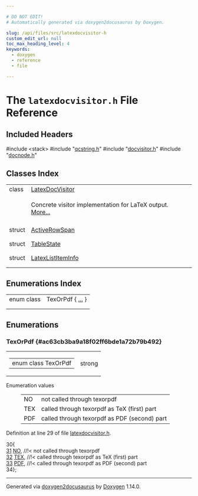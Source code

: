 ```yaml
---

# DO NOT EDIT!
# Automatically generated via doxygen2docusaurus by Doxygen.

slug: /api/files/src/latexdocvisitor-h
custom_edit_url: null
toc_max_heading_level: 4
keywords:
  - doxygen
  - reference
  - file

---
```


<div class="doxyPage">

# The `latexdocvisitor.h` File Reference



## Included Headers

<div class="doxyIncludesList">#include &lt;stack&gt;
#include "<a href="/web-doxygen/docs/api/files/src/qcstring-h">qcstring.h</a>"
#include "<a href="/web-doxygen/docs/api/files/src/docvisitor-h">docvisitor.h</a>"
#include "<a href="/web-doxygen/docs/api/files/src/docnode-h">docnode.h</a>"
</div>

## Classes Index

<table class="doxyMembersIndex">

<tr class="doxyMemberIndexItem">
<td class="doxyMemberIndexItemType" align="left" valign="top">class</td>
<td class="doxyMemberIndexItemName" align="left" valign="top"><a href="/web-doxygen/docs/api/classes/latexdocvisitor">LatexDocVisitor</a></td>
</tr>
<tr class="doxyMemberIndexDescription">
<td class="doxyMemberIndexDescriptionLeft"></td>
<td class="doxyMemberIndexDescriptionRight">
<p>Concrete visitor implementation for LaTeX output. <a href="/web-doxygen/docs/api/classes/latexdocvisitor/#details">More...</a></p>
</td>
</tr>
<tr class="doxyMemberIndexSeparator">
<td class="doxyMemberIndexSeparator" colspan="2"></td>
</tr>

<tr class="doxyMemberIndexItem">
<td class="doxyMemberIndexItemType" align="left" valign="top">struct</td>
<td class="doxyMemberIndexItemName" align="left" valign="top"><a href="/web-doxygen/docs/api/structs/latexdocvisitor/activerowspan">ActiveRowSpan</a></td>
</tr>
<tr class="doxyMemberIndexDescription">
<td class="doxyMemberIndexDescriptionLeft"></td>
<td class="doxyMemberIndexDescriptionRight">
</td>
</tr>
<tr class="doxyMemberIndexSeparator">
<td class="doxyMemberIndexSeparator" colspan="2"></td>
</tr>

<tr class="doxyMemberIndexItem">
<td class="doxyMemberIndexItemType" align="left" valign="top">struct</td>
<td class="doxyMemberIndexItemName" align="left" valign="top"><a href="/web-doxygen/docs/api/structs/latexdocvisitor/tablestate">TableState</a></td>
</tr>
<tr class="doxyMemberIndexDescription">
<td class="doxyMemberIndexDescriptionLeft"></td>
<td class="doxyMemberIndexDescriptionRight">
</td>
</tr>
<tr class="doxyMemberIndexSeparator">
<td class="doxyMemberIndexSeparator" colspan="2"></td>
</tr>

<tr class="doxyMemberIndexItem">
<td class="doxyMemberIndexItemType" align="left" valign="top">struct</td>
<td class="doxyMemberIndexItemName" align="left" valign="top"><a href="/web-doxygen/docs/api/structs/latexdocvisitor/latexlistiteminfo">LatexListItemInfo</a></td>
</tr>
<tr class="doxyMemberIndexDescription">
<td class="doxyMemberIndexDescriptionLeft"></td>
<td class="doxyMemberIndexDescriptionRight">
</td>
</tr>
<tr class="doxyMemberIndexSeparator">
<td class="doxyMemberIndexSeparator" colspan="2"></td>
</tr>

</table>

## Enumerations Index

<table class="doxyMembersIndex">

<tr class="doxyMemberIndexItem">
<td class="doxyMemberIndexItemType" align="left" valign="top">enum class</td>
<td class="doxyMemberIndexItemName" align="left" valign="top">TexOrPdf { <a href="#ac63cb3ba9a18f02ff6bde1a72b79b492">...</a> }</td>
</tr>
<tr class="doxyMemberIndexDescription">
<td class="doxyMemberIndexDescriptionLeft"></td>
<td class="doxyMemberIndexDescriptionRight">
</td>
</tr>
<tr class="doxyMemberIndexSeparator">
<td class="doxyMemberIndexSeparator" colspan="2"></td>
</tr>

</table>


<div class="doxySectionDef">

## Enumerations

### TexOrPdf {#ac63cb3ba9a18f02ff6bde1a72b79b492}

<div class="doxyMemberItem">
<div class="doxyMemberProto">
<table class="doxyMemberLabels">
<tr class="doxyMemberLabels">
<td class="doxyMemberLabelsLeft">
<table class="doxyMemberName">
<tr>
<td class="doxyMemberName">enum class TexOrPdf </td>
</tr>
</table>
</td>
<td class="doxyMemberLabelsRight">
<span class="doxyMemberLabels">
<span class="doxyMemberLabel strong">strong</span>
</span>
</td>
</tr>
</table>
</div>
<div class="doxyMemberDoc">


<dl class="doxyEnumList">
<dt class="doxyEnumTableTitle">Enumeration values</dt>
<dd>
<table class="doxyEnumTable">

<tr class="doxyEnumItem">
<td class="doxyEnumItemName">NO<a id="ac63cb3ba9a18f02ff6bde1a72b79b492ac2f3f489a00553e7a01d369c103c7251"></a></td>
<td class="doxyEnumItemDescription">not called through texorpdf</td>
</tr>

<tr class="doxyEnumItem">
<td class="doxyEnumItemName">TEX<a id="ac63cb3ba9a18f02ff6bde1a72b79b492a9ed6f50f63c3af102f036468321d142b"></a></td>
<td class="doxyEnumItemDescription">called through texorpdf as TeX (first) part</td>
</tr>

<tr class="doxyEnumItem">
<td class="doxyEnumItemName">PDF<a id="ac63cb3ba9a18f02ff6bde1a72b79b492abcd1b68617759b1dfcff0403a6b5a8d1"></a></td>
<td class="doxyEnumItemDescription">called through texorpdf as PDF (second) part</td>
</tr>

</table>
</dd>
</dl>

<p>Definition at line 29 of file <a href="/web-doxygen/docs/api/files/src/latexdocvisitor-h">latexdocvisitor.h</a>.</p>


<div class="doxyProgramListing">

<div class="doxyCodeLine"><span class="doxyLineNumber">30</span><span class="doxyLineContent"><span class="doxyHighlight">{</span></span></div>
<div class="doxyCodeLine"><span class="doxyLineNumber"><a href="#ac63cb3ba9a18f02ff6bde1a72b79b492ac2f3f489a00553e7a01d369c103c7251">31</a></span><span class="doxyLineContent"><span class="doxyHighlight">   <a href="#ac63cb3ba9a18f02ff6bde1a72b79b492ac2f3f489a00553e7a01d369c103c7251">NO</a>,  </span><span class="doxyHighlightComment">//!&lt; not called through texorpdf</span></span></div>
<div class="doxyCodeLine"><span class="doxyLineNumber"><a href="#ac63cb3ba9a18f02ff6bde1a72b79b492a9ed6f50f63c3af102f036468321d142b">32</a></span><span class="doxyLineContent"><span class="doxyHighlight">   <a href="#ac63cb3ba9a18f02ff6bde1a72b79b492a9ed6f50f63c3af102f036468321d142b">TEX</a>, </span><span class="doxyHighlightComment">//!&lt; called through texorpdf as TeX (first) part</span></span></div>
<div class="doxyCodeLine"><span class="doxyLineNumber"><a href="#ac63cb3ba9a18f02ff6bde1a72b79b492abcd1b68617759b1dfcff0403a6b5a8d1">33</a></span><span class="doxyLineContent"><span class="doxyHighlight">   <a href="#ac63cb3ba9a18f02ff6bde1a72b79b492abcd1b68617759b1dfcff0403a6b5a8d1">PDF</a>, </span><span class="doxyHighlightComment">//!&lt; called through texorpdf as PDF (second) part</span></span></div>
<div class="doxyCodeLine"><span class="doxyLineNumber">34</span><span class="doxyLineContent"><span class="doxyHighlight">};</span></span></div>

</div>

</div>
</div>

</div>

<hr/>

<p class="doxyGeneratedBy">Generated via <a href="https://github.com/xpack/doxygen2docusaurus">doxygen2docusaurus</a> by <a href="https://www.doxygen.nl">Doxygen</a> 1.14.0.</p>

</div>
